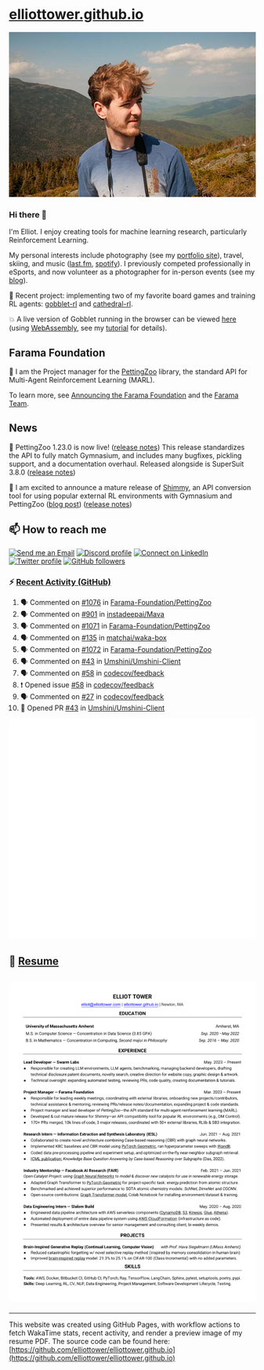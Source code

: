 # [elliottower.github.io](https://github.com/elliottower/elliottower.github.io)

[![A wild Elliot on Mt Washington](https://raw.githubusercontent.com/elliottower/elliottower.github.io/main/src/jpg/DSCF7539-600px.jpg?raw=true)](https://raw.githubusercontent.com/elliottower/elliottower.github.io/main/src/jpg/DSCF7539.jpg?raw=true)

### Hi there 👋

I'm Elliot. I enjoy creating tools for machine learning research, particularly Reinforcement Learning.

My personal interests include photography (see my [portfolio site](https://www.elliottower.com/)), travel, skiing, and music ([last.fm](https://www.last.fm/user/ajsdlfkwer), [spotify](https://open.spotify.com/user/12132818380)). I previously competed professionally in eSports, and now volunteer as a photographer for in-person events (see my [blog](https://www.elliottower.com/stories/?category=events)).

🤖 Recent project: implementing two of my favorite board games and training RL agents: [gobblet-rl](https://github.com/elliottower/gobblet-rl) and [cathedral-rl](https://github.com/elliottower/cathedral-rl). 

💥 A live version of Gobblet running in the browser can be viewed [here](https://elliottower.github.io/gobblet-rl/) (using [WebAssembly](https://webassembly.org/), see my [tutorial](https://github.com/elliottower/gobblet-rl/blob/main/tutorials/WebAssembly/web_assembly.md) for details).

## Farama Foundation

🚀 I am the Project manager for the [PettingZoo](https://github.com/Farama-Foundation/PettingZoo) library, the standard API for Multi-Agent Reinforcement Learning (MARL). 

To learn more, see [Announcing the Farama Foundation](https://farama.org/Announcing-The-Farama-Foundation) and the [Farama Team](https://farama.org/team).

## News

🎉 PettingZoo 1.23.0 is now live! ([release notes](https://github.com/Farama-Foundation/PettingZoo/releases/tag/1.23.0)) This release standardizes the API to fully match Gymnasium, and includes many bugfixes, pickling support, and a documentation overhaul. Released alongside is SuperSuit 3.8.0 ([release notes](https://github.com/Farama-Foundation/SuperSuit/releases/tag/3.8.0)) 

<!-- ![GitHub Release Date](https://img.shields.io/github/release-date/Farama-Foundation/PettingZoo) -->

🎉 I am excited to announce a mature release of [Shimmy](https://github.com/Farama-Foundation/Shimmy), an API conversion tool for using popular external RL environments with Gymnasium and PettingZoo ([blog post](https://farama.org/Announcing-Shimmy)) ([release notes](https://github.com/Farama-Foundation/Shimmy/releases/tag/v1.0.0)) 

## 📫 How to reach me

 [![Send me an Email](https://img.shields.io/badge/email-elliot%40elliottower.com-blue)](mailto:elliot@elliottower.com)
 [![Discord profile](https://img.shields.io/badge/Discord-7289DA?style=flat&logo=discord&logoColor=white)](https://discord.com/users/83091537923145728)
 [![Connect on LinkedIn](https://img.shields.io/badge/--linkedin?label=LinkedIn&logo=LinkedIn&style=social)](https://www.linkedin.com/in/elliot-tower)
 [![Twitter profile](https://img.shields.io/twitter/follow/elliottower?style=social)](https://twitter.com/ElliotTower/)
 [![GitHub followers](https://img.shields.io/github/followers/elliottower?style=social)](https://github.com/elliottower/)

### ⚡ [Recent Activity (GitHub)](https://github.com/elliottower)

<!--START_SECTION:activity-->
1. 🗣 Commented on [#1076](https://github.com/Farama-Foundation/PettingZoo/pull/1076#issuecomment-1693458171) in [Farama-Foundation/PettingZoo](https://github.com/Farama-Foundation/PettingZoo)
2. 🗣 Commented on [#901](https://github.com/instadeepai/Mava/issues/901#issuecomment-1693448939) in [instadeepai/Mava](https://github.com/instadeepai/Mava)
3. 🗣 Commented on [#1071](https://github.com/Farama-Foundation/PettingZoo/pull/1071#issuecomment-1693438017) in [Farama-Foundation/PettingZoo](https://github.com/Farama-Foundation/PettingZoo)
4. 🗣 Commented on [#135](https://github.com/matchai/waka-box/issues/135#issuecomment-1690676063) in [matchai/waka-box](https://github.com/matchai/waka-box)
5. 🗣 Commented on [#1072](https://github.com/Farama-Foundation/PettingZoo/issues/1072#issuecomment-1690674490) in [Farama-Foundation/PettingZoo](https://github.com/Farama-Foundation/PettingZoo)
6. 🗣 Commented on [#43](https://github.com/Umshini/Umshini-Client/pull/43#issuecomment-1690643838) in [Umshini/Umshini-Client](https://github.com/Umshini/Umshini-Client)
7. 🗣 Commented on [#58](https://github.com/codecov/feedback/issues/58#issuecomment-1690594290) in [codecov/feedback](https://github.com/codecov/feedback)
8. ❗ Opened issue [#58](https://github.com/codecov/feedback/issues/58) in [codecov/feedback](https://github.com/codecov/feedback)
9. 🗣 Commented on [#27](https://github.com/codecov/feedback/issues/27#issuecomment-1690584232) in [codecov/feedback](https://github.com/codecov/feedback)
10. 💪 Opened PR [#43](https://github.com/Umshini/Umshini-Client/pull/43) in [Umshini/Umshini-Client](https://github.com/Umshini/Umshini-Client)
<!--END_SECTION:activity-->


<picture>
  <a href="https://metrics.lecoq.io/insights?user=elliottower">
   <img src="/github-metrics.svg" alt="Metrics">
  </a>
</picture>

## 📄 [Resume](https://elliottower.github.io/src/pdf/resume.pdf)

<!-- PDF-TO-MARKDOWN:START -->
![Page 1](src/png/page1.png "Page 1")
---
<!-- PDF-TO-MARKDOWN:END -->

----

This website was created using GitHub Pages, with workflow actions to fetch WakaTime stats, recent activity, and render a preview image of my resume PDF. The source code can be found here: [https://github.com/elliottower/elliottower.github.io](https://github.com/elliottower/elliottower.github.io)

